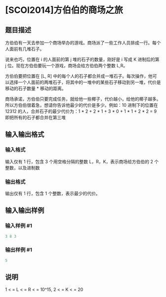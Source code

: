 # [SCOI2014]方伯伯的商场之旅

## 题目描述

方伯伯有一天去参加一个商场举办的游戏。商场派了一些工作人员排成一行。每个人面前有几堆石子。

说来也巧，位置在 i 的人面前的第 j 堆的石子的数量，刚好是 i 写成 K 进制后的第 j 位。现在方伯伯要玩一个游戏，商场会给方伯伯两个整数 L,R。

方伯伯要把位置在 [L, R] 中的每个人的石子都合并成一堆石子。每次操作，他可以选择一个人面前的两堆石子，将其中的一堆中的某些石子移动到另一堆，代价是移动的石子数量 \* 移动的距离。

商场承诺，方伯伯只要完成任务，就给他一些椰子，代价越小，给他的椰子越多。所以方伯伯很着急，想请你告诉他最少的代价是多少。例如：10 进制下的位置在 12312 的人，合并石子的最少代价为：1 \* 2 + 2 \* 1 + 3 \* 0 + 1 \* 1 + 2 \* 2 = 9即把所有的石子都合并在第三堆

## 输入输出格式

### 输入格式

输入仅有 1 行，包含 3 个用空格分隔的整数 L，R，K，表示商场给方伯伯的 2 个整数，以及进制数

### 输出格式

输出仅有 1 行，包含 1 个整数，表示最少的代价。

## 输入输出样例

### 输入样例 #1

```cpp
3 8 3
```


### 输出样例 #1

```cpp
5
```


## 说明

1 < = L < = R < = 10^15, 2 < = K < = 20

